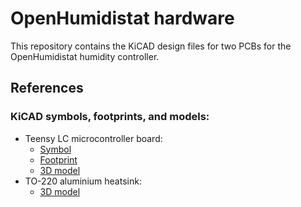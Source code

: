 # OpenHumidistat hardware
This repository contains the KiCAD design files for two PCBs for the OpenHumidistat humidity controller.

## References
### KiCAD symbols, footprints, and models:
- Teensy LC microcontroller board:
  - [Symbol](https://github.com/XenGi/teensy_library)
  - [Footprint](https://github.com/XenGi/teensy.pretty)
  - [3D model](https://grabcad.com/library/teensy-lc-1)
- TO-220 aluminium heatsink:
  - [3D model](https://grabcad.com/library/heat-sink-to-220-1)

